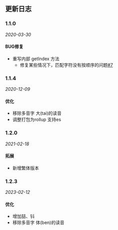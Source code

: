 ## 更新日志

### 1.1.0

*2020-03-30*

#### BUG修复

- 重写内部 getIndex 方法
  - 修复某些情况下，匹配字符没有按顺序的问题[#7](https://github.com/xmflswood/pinyin-match/issues/7)

### 1.1.4

*2020-12-09*

#### 优化
- 移除多音字 大(tai)的读音
- 调整打包为rollup 支持es

### 1.2.0
*2021-02-18*

#### 拓展
- 新增繁体版本

### 1.2.3
*2023-02-12*

#### 优化
- 增加喆、钭
- 移除多音字 体(ben)的读音
